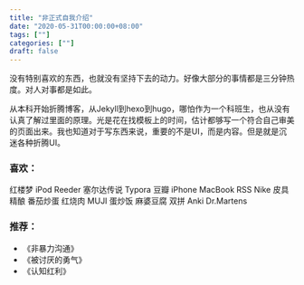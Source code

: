 ```yaml
---
title: "非正式自我介绍"
date: "2020-05-31T00:00:00+08:00"
tags: [""]
categories: [""]
draft: false
---
```


没有特别喜欢的东西，也就没有坚持下去的动力。好像大部分的事情都是三分钟热度。对人对事都是如此。

从本科开始折腾博客，从Jekyll到hexo到hugo，哪怕作为一个科班生，也从没有认真了解过里面的原理。光是花在找模板上的时间，估计都够写一个符合自己审美的页面出来。我也知道对于写东西来说，重要的不是UI，而是内容。但是就是沉迷各种折腾UI。

### 喜欢：

红楼梦 iPod Reeder 塞尔达传说 Typora 豆瓣 iPhone MacBook RSS Nike 皮具 精酿 番茄炒蛋 红烧肉 MUJI 蛋炒饭 麻婆豆腐 双拼 Anki Dr.Martens 

### 推荐：

- 《非暴力沟通》
- 《被讨厌的勇气》
- 《认知红利》

